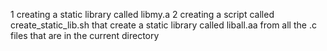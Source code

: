 1 creating a static library called libmy.a
2 creating a script called create_static_lib.sh that create a static library called liball.aa from all the .c files that are in the current directory
